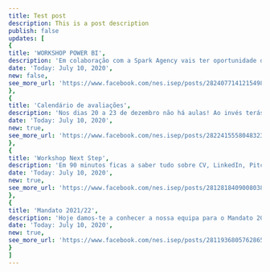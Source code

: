 ```yaml
---
title: Test post
description: This is a post description
publish: false
updates: [
{
title: 'WORKSHOP POWER BI',
description: 'Em colaboração com a Spark Agency vais ter oportunidade de ficar a conhecer melhor Power BI.',
date: 'Today: July 10, 2020',
new: false,
see_more_url: 'https://www.facebook.com/nes.isep/posts/2824077141215498'
},
{
title: 'Calendário de avaliações',
description: 'Nos dias 20 a 23 de dezembro não há aulas! Ao invés terás algumas avaliações.',
date: 'Today: July 10, 2020',
new: true,
see_more_url: 'https://www.facebook.com/nes.isep/posts/2822415558048323'
},
{
title: 'Workshop Next Step',
description: 'Em 90 minutos ficas a saber tudo sobre CV, LinkedIn, Pitch, Recrutamentos...',
date: 'Today: July 10, 2020',
new: true,
see_more_url: 'https://www.facebook.com/nes.isep/posts/2812818409008038'
},
{
title: 'Mandato 2021/22',
description: 'Hoje damos-te a conhecer a nossa equipa para o Mandato 2021/22.',
date: 'Today: July 10, 2020',
new: true,
see_more_url: 'https://www.facebook.com/nes.isep/posts/2811936805762865'
}
]
---
```

